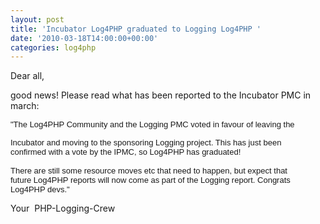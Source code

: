 ```yaml
---
layout: post
title: 'Incubator Log4PHP graduated to Logging Log4PHP '
date: '2010-03-18T14:00:00+00:00'
categories: log4php
---
```

<p>Dear all, </p><p>good news! Please read what has been reported to the Incubator PMC in march:</p><p><span class="Apple-style-span" style="border-collapse: collapse; font-family: arial, sans-serif; font-size: 13px; ">&quot;The Log4PHP Community and the Logging PMC voted in favour of leaving the</span></p><p><span class="Apple-style-span" style="border-collapse: collapse; font-family: arial, sans-serif; font-size: 13px; ">Incubator and moving to the sponsoring Logging project. This has just been<br />confirmed with a vote by the IPMC, so Log4PHP has graduated!<br /><br />There are still some resource moves etc that need to happen, but expect that<br />future Log4PHP reports will now come as part of the Logging report. Congrats<br />Log4PHP devs.&quot;</span></p><p>Your &nbsp;PHP-Logging-Crew&nbsp;</p>

